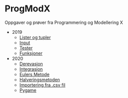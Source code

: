 # ProgModX
Oppgaver og prøver fra Programmering og Modellering X

* 2019
    * [Lister og tupler](https://github.com/havardnyboe/ProgModX/tree/master/2019/35/Lister%20og%20tupler)
    * [Input](https://github.com/havardnyboe/ProgModX/tree/master/2019/36/Input%20Eksempler)
    * [Tester](2019/37/if-tester/)
    * [Funksjoner](2019/39/)
* 2020
    * [Derevasjon](https://github.com/havardnyboe/ProgModX/tree/master/2020/2-3%20Derevasjon)
    * [Integrasjon](https://github.com/havardnyboe/ProgModX/tree/master/2020/4-5%20Integrasjon)
    * [Eulers Metode](https://github.com/havardnyboe/ProgModX/tree/master/2020/6-7%20Eulers%20Metode)
    * [Halveringsmetoden](https://github.com/havardnyboe/ProgModX/tree/master/2020/13%20Halveringsmetoden)
    * [Importering fra .csv fil](https://github.com/havardnyboe/ProgModX/tree/master/2020/16%20Import%20fra%20.csv)
    * [Pygame](https://github.com/havardnyboe/ProgModX/tree/master/2020/22%20Pygame)
